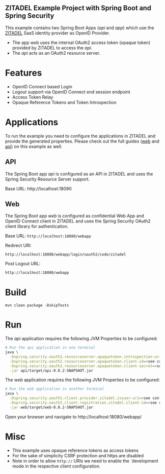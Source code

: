 ## ZITADEL Example Project with Spring Boot and Spring Security

This example contains two Spring Boot Apps (_api_ and _app_) which use the [ZITADEL](https://zitadel.com/) SaaS identity provider as OpenID Provider.

- The app _web_ uses the internal OAuth2 access token (opaque token) provided by ZITADEL to access the _api_.
- The _api_ acts as an OAuth2 resource server.

# Features

- OpenID Connect based Login
- Logout support via OpenID Connect end session endpoint
- Access Token Relay
- Opaque Reference Tokens and Token Introspection

# Applications

To run the example you need to configure the applications in ZITADEL and provide the generated properties.
Please check out the full guides ([web](https://zitadel.com/docs/examples/login/java-spring) and [api](https://zitadel.com/docs/examples/secure-api/java-spring)) on this example as well.

## API

The Spring Boot app _api_ is configured as an API in ZITADEL and uses the Spring Security Resource Server support.

Base URL: http://localhost:18090

## Web

The Spring Boot app _web_ is configured as confidential Web App and OpenID Connect client in ZITADEL and uses the Spring Security OAuth2 client library
for authentication.

Base URL: `http://localhost:18080/webapp`

Redirect URI:
```
http://localhost:18080/webapp/login/oauth2/code/zitadel
```

Post Logout URL:
```
http://localhost:18080/webapp
```

# Build

```
mvn clean package -DskipTests
```

# Run

The _api_ application requires the following JVM Properties to be configured:
```bash
# Run the api application in one terminal
java \
  -Dspring.security.oauth2.resourceserver.opaquetoken.introspection-uri=<see configuration above> \
  -Dspring.security.oauth2.resourceserver.opaquetoken.client-id=<see configuration above> \
  -Dspring.security.oauth2.resourceserver.opaquetoken.client-secret=<see configuration above> \
  -jar api/target/api-0.0.2-SNAPSHOT.jar
```

The _web_ application requires the following JVM Properties to be configured:
```bash
# Run the web application in another terminal
java \
  -Dspring.security.oauth2.client.provider.zitadel.issuer-uri=<see configuration above> \
  -Dspring.security.oauth2.client.registration.zitadel.client-id=<see configuration above> \
  -jar web/target/web-0.0.2-SNAPSHOT.jar
```

Open your browser and navigate to http://localhost:18080/webapp/

# Misc

- This example uses opaque reference tokens as access tokens
- For the sake of simplicity CSRF protection and https are disabled
- Note in order to allow `http://` URIs we need to enable the `development mode in the respective client configuration.
